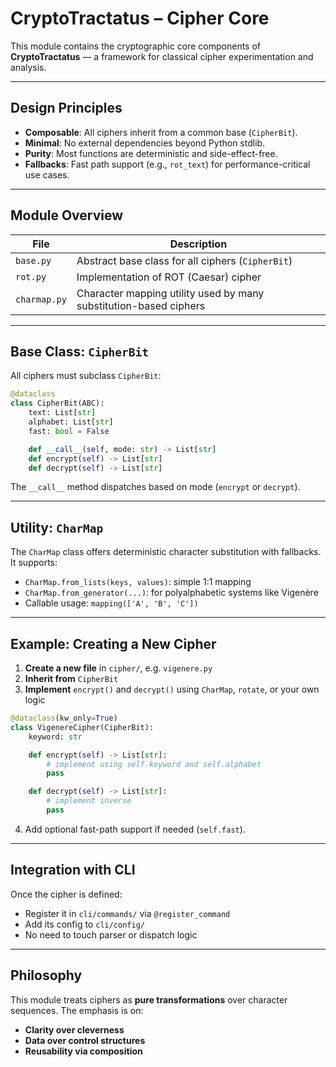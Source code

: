 # CryptoTractatus – Cipher Core

This module contains the cryptographic core components of **CryptoTractatus** — a framework for classical cipher experimentation and analysis.

---

## Design Principles

- **Composable**: All ciphers inherit from a common base (`CipherBit`).
- **Minimal**: No external dependencies beyond Python stdlib.
- **Purity**: Most functions are deterministic and side-effect-free.
- **Fallbacks**: Fast path support (e.g., `rot_text`) for performance-critical use cases.

---

## Module Overview

| File             | Description                                                              |
|------------------|--------------------------------------------------------------------------|
| `base.py`        | Abstract base class for all ciphers (`CipherBit`)                        |
| `rot.py`         | Implementation of ROT (Caesar) cipher                                     |
| `charmap.py`     | Character mapping utility used by many substitution-based ciphers         |

---

## Base Class: `CipherBit`

All ciphers must subclass `CipherBit`:

```python
@dataclass
class CipherBit(ABC):
    text: List[str]
    alphabet: List[str]
    fast: bool = False

    def __call__(self, mode: str) -> List[str]
    def encrypt(self) -> List[str]
    def decrypt(self) -> List[str]
```

The `__call__` method dispatches based on mode (`encrypt` or `decrypt`).

---

## Utility: `CharMap`

The `CharMap` class offers deterministic character substitution with fallbacks. It supports:

- `CharMap.from_lists(keys, values)`: simple 1:1 mapping
- `CharMap.from_generator(...)`: for polyalphabetic systems like Vigenère
- Callable usage: `mapping(['A', 'B', 'C'])`

---

## Example: Creating a New Cipher

1. **Create a new file** in `cipher/`, e.g. `vigenere.py`
2. **Inherit from** `CipherBit`
3. **Implement** `encrypt()` and `decrypt()` using `CharMap`, `rotate`, or your own logic

```python
@dataclass(kw_only=True)
class VigenereCipher(CipherBit):
    keyword: str

    def encrypt(self) -> List[str]:
        # implement using self.keyword and self.alphabet
        pass

    def decrypt(self) -> List[str]:
        # implement inverse
        pass
```

4. Add optional fast-path support if needed (`self.fast`).

---

## Integration with CLI

Once the cipher is defined:
- Register it in `cli/commands/` via `@register_command`
- Add its config to `cli/config/`
- No need to touch parser or dispatch logic

---

## Philosophy

This module treats ciphers as **pure transformations** over character sequences. The emphasis is on:
- **Clarity over cleverness**
- **Data over control structures**
- **Reusability via composition**

